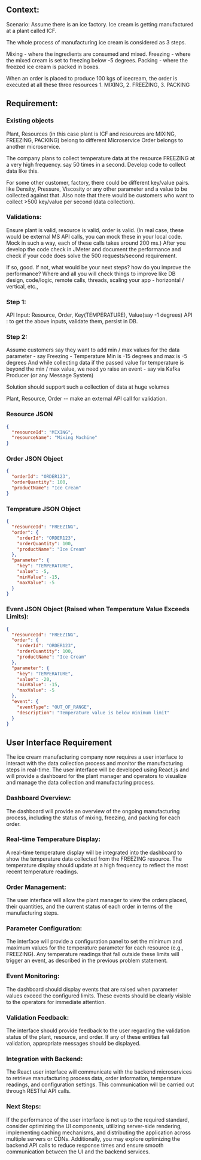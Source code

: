 ## Context:
Scenario: Assume there is an ice factory. Ice cream is getting manufactured at a plant called ICF. 

The whole process of manufacturing ice cream is considered as 3 steps. 

Mixing - where the ingredients are consumed and mixed. 
Freezing - where the mixed cream is set to freezing below -5 degrees. 
Packing -  where the freezed ice cream is packed in boxes.

When an order is placed to produce 100 kgs of icecream, the order is executed at all these three resources 1. MIXING, 2. FREEZING, 3. PACKING

 

## Requirement:
### Existing objects
Plant, Resources (in this case plant is ICF and resources are MIXING, FREEZING, PACKING) belong to different Microservice
Order belongs to another microservice.

The company plans to collect temperature data at the resource FREEZING at a very high frequency. say 50 times in a second.
Develop code to collect data like this.

For some other customer, factory, there could be different key/value pairs. like Density, Pressure, Viscosity or any other parameter and a value to be collected against that.
Also note that there would be customers who want to collect >500 key/value per second (data collection).

### Validations: 

Ensure plant is valid, resource is valid, order is valid. (In real case, these would be external MS API calls, you can mock these in your local code. Mock in such a way, each of these calls takes around 200 ms.)
After you develop the code check in JMeter and document the performance and check if your code does solve the 500 requests/second requirement.

If so, good. If not, what would be your next steps? how do you improve the performance? Where and all you will check things to improve like DB design, code/logic, remote calls, threads, scaling your app - horizontal / vertical, etc.,

 

### Step 1:
API Input: Resource, Order, Key(TEMPERATURE), Value(say -1 degrees)
API : to get the above inputs, validate them, persist in DB.

 

### Step 2:
Assume customers say they want to add min / max values for the data parameter - say Freezing - Temperature Min is -15 degrees and max is -5 degrees
And while collecting data if the passed value for temperature is beyond the min / max value, we need yo raise an event - say via Kafka Producer (or any Message System)

 

Solution should support such a collection of data at huge volumes

Plant, Resource, Order -- make an external API call for validation.

### Resource JSON 

```json
{
  "resourceId": "MIXING",
  "resourceName": "Mixing Machine"
}
```

### Order JSON Object
```json
{
  "orderId": "ORDER123",
  "orderQuantity": 100,
  "productName": "Ice Cream"
}

```

### Temprature JSON Object
```json
{
  "resourceId": "FREEZING",
  "order": {
    "orderId": "ORDER123",
    "orderQuantity": 100,
    "productName": "Ice Cream"
  },
  "parameter": {
    "key": "TEMPERATURE",
    "value": -5,
    "minValue": -15,
    "maxValue": -5
  }
}
```
### Event JSON Object (Raised when Temperature Value Exceeds Limits):
```json
{
  "resourceId": "FREEZING",
  "order": {
    "orderId": "ORDER123",
    "orderQuantity": 100,
    "productName": "Ice Cream"
  },
  "parameter": {
    "key": "TEMPERATURE",
    "value": -20,
    "minValue": -15,
    "maxValue": -5
  },
  "event": {
    "eventType": "OUT_OF_RANGE",
    "description": "Temperature value is below minimum limit"
  }
}
```

## User Interface Requirement 

The ice cream manufacturing company now requires a user interface to interact with the data collection process and monitor the manufacturing steps in real-time. 
The user interface will be developed using React.js and will provide a dashboard for the plant manager and operators to visualize and manage the data collection and manufacturing process.

### Dashboard Overview: 
The dashboard will provide an overview of the ongoing manufacturing process, including the status of mixing, freezing, and packing for each order.

### Real-time Temperature Display: 
A real-time temperature display will be integrated into the dashboard to show the temperature data collected from the FREEZING resource. 
The temperature display should update at a high frequency to reflect the most recent temperature readings.

### Order Management: 
The user interface will allow the plant manager to view the orders placed, their quantities, and the current status of each order in terms of the manufacturing steps.

### Parameter Configuration: 
The interface will provide a configuration panel to set the minimum and maximum values for the temperature parameter for each resource (e.g., FREEZING). 
Any temperature readings that fall outside these limits will trigger an event, as described in the previous problem statement.

### Event Monitoring: 
The dashboard should display events that are raised when parameter values exceed the configured limits. These events should be clearly visible to the operators for immediate attention.

### Validation Feedback: 
The interface should provide feedback to the user regarding the validation status of the plant, resource, and order. If any of these entities fail validation, appropriate messages should be displayed.

### Integration with Backend: 
The React user interface will communicate with the backend microservices to retrieve manufacturing process data, order information, temperature readings, and configuration settings.
This communication will be carried out through RESTful API calls.

### Next Steps: 
If the performance of the user interface is not up to the required standard, consider optimizing the UI components, utilizing server-side rendering, implementing caching mechanisms, and distributing the application across multiple servers or CDNs. Additionally, you may explore optimizing the backend API calls to reduce response times and ensure smooth communication between the UI and the backend services.
